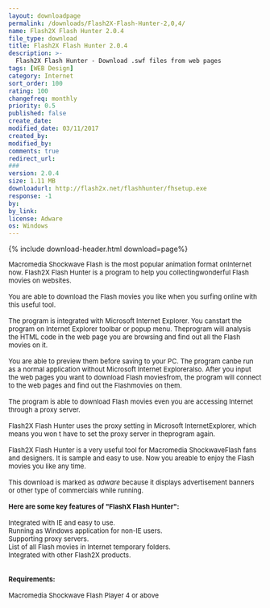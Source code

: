 ```yaml
---
layout: downloadpage
permalink: /downloads/Flash2X-Flash-Hunter-2,0,4/
name: Flash2X Flash Hunter 2.0.4
file_type: download
title: Flash2X Flash Hunter 2.0.4
description: >-
  Flash2X Flash Hunter - Download .swf files from web pages
tags: [WEB Design]
category: Internet
sort_order: 100
rating: 100
changefreq: monthly
priority: 0.5
published: false
create_date: 
modified_date: 03/11/2017
created_by: 
modified_by: 
comments: true
redirect_url: 
### 
version: 2.0.4
size: 1.11 MB
downloadurl: http://flash2x.net/flashhunter/fhsetup.exe
response: -1
by: 
by_link: 
license: Adware
os: Windows
---
```


{% include download-header.html download=page%}

<p style="fix-download-text !important">
<p><font size="2">Macromedia Shockwave Flash is the most popular animation format onInternet now. Flash2X Flash Hunter is a program to help you collectingwonderful Flash movies on websites. <br />
<br />
You are able to download the Flash movies you like when you surfing online with this useful tool. <br />
<br />
The program is integrated with Microsoft Internet Explorer. You canstart the program on Internet Explorer toolbar or popup menu. Theprogram will analysis the HTML code in the web page you are browsing and find out all the Flash movies on it. <br />
<br />
You are able to preview them before saving to your PC. The program canbe run as a normal application without Microsoft Internet Exploreralso. After you input the web pages you want to download Flash moviesfrom, the program will connect to the web pages and find out the Flashmovies on them. <br />
<br />
The program is able to download Flash movies even you are accessing Internet through a proxy server. <br />
<br />
Flash2X Flash Hunter uses the proxy setting in Microsoft InternetExplorer, which means you won t have to set the proxy server in theprogram again. <br />
<br />
Flash2X Flash Hunter is a very useful tool for Macromedia ShockwaveFlash fans and designers. It is sample and easy to use. Now you areable to enjoy the Flash movies you like any time.<br />
<br />
This download is marked as <em>adware</em> because it displays advertisement banners or other type of commercials while running.<br />
<br />
<span><strong>Here are some key features of "FlashX Flash Hunter":</strong></span><br />
<br />
Integrated with IE and easy to use. <br />
Running as Windows application for non-IE users. <br />
Supporting proxy servers. <br />
List of all Flash movies in Internet temporary folders. <br />
Integrated with other Flash2X products. <br />
<br />
<br />
<span><strong>Requirements:</strong></span><br />
<br />
Macromedia Shockwave Flash Player 4 or above<br />
</font></p></p>
